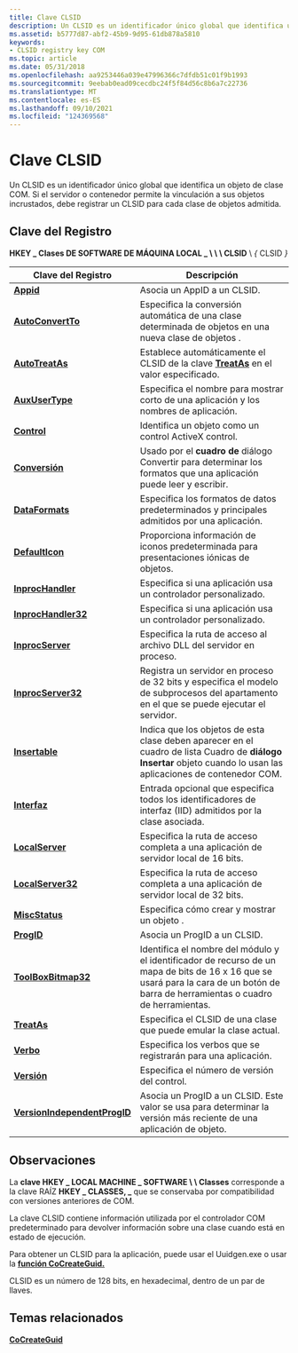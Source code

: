 ```yaml
---
title: Clave CLSID
description: Un CLSID es un identificador único global que identifica un objeto de clase COM. Si el servidor o contenedor permite la vinculación a sus objetos incrustados, debe registrar un CLSID para cada clase de objetos admitida.
ms.assetid: b5777d87-abf2-45b9-9d95-61db878a5810
keywords:
- CLSID registry key COM
ms.topic: article
ms.date: 05/31/2018
ms.openlocfilehash: aa9253446a039e47996366c7dfdb51c01f9b1993
ms.sourcegitcommit: 9eebab0ead09cecdbc24f5f84d56c8b6a7c22736
ms.translationtype: MT
ms.contentlocale: es-ES
ms.lasthandoff: 09/10/2021
ms.locfileid: "124369568"
---
```

# <a name="clsid-key"></a>Clave CLSID

Un CLSID es un identificador único global que identifica un objeto de clase COM. Si el servidor o contenedor permite la vinculación a sus objetos incrustados, debe registrar un CLSID para cada clase de objetos admitida.

## <a name="registry-key"></a>Clave del Registro

**HKEY \_ Clases DE SOFTWARE DE MÁQUINA LOCAL \_ \\ \\ \\ CLSID** \\ *{* CLSID *}*



| Clave del Registro                                                 | Descripción                                                                                                                              |
|--------------------------------------------------------------|------------------------------------------------------------------------------------------------------------------------------------------|
| [**Appid**](appid.md)                                       | Asocia un AppID a un CLSID.                                                                                                        |
| [**AutoConvertTo**](autoconvertto.md)                       | Especifica la conversión automática de una clase determinada de objetos en una nueva clase de objetos .                                                |
| [**AutoTreatAs**](autotreatas.md)                           | Establece automáticamente el CLSID de la clave [**TreatAs**](treatas.md) en el valor especificado.                                              |
| [**AuxUserType**](auxusertype.md)                           | Especifica el nombre para mostrar corto de una aplicación y los nombres de aplicación.                                                                     |
| [**Control**](control.md)                                   | Identifica un objeto como un control ActiveX control.                                                                                              |
| [**Conversión**](conversion.md)                             | Usado por el **cuadro de** diálogo Convertir para determinar los formatos que una aplicación puede leer y escribir.                                           |
| [**DataFormats**](dataformats.md)                           | Especifica los formatos de datos predeterminados y principales admitidos por una aplicación.                                                                 |
| [**DefaultIcon**](defaulticon.md)                           | Proporciona información de iconos predeterminada para presentaciones iónicas de objetos.                                                                   |
| [**InprocHandler**](inprochandler.md)                       | Especifica si una aplicación usa un controlador personalizado.                                                                                  |
| [**InprocHandler32**](inprochandler32.md)                   | Especifica si una aplicación usa un controlador personalizado.                                                                                  |
| [**InprocServer**](inprocserver.md)                         | Especifica la ruta de acceso al archivo DLL del servidor en proceso.                                                                                         |
| [**InprocServer32**](inprocserver32.md)                     | Registra un servidor en proceso de 32 bits y especifica el modelo de subprocesos del apartamento en el que se puede ejecutar el servidor.                           |
| [**Insertable**](insertable.md)                             | Indica que los objetos de esta clase deben aparecer en el cuadro de lista Cuadro de **diálogo Insertar** objeto cuando lo usan las aplicaciones de contenedor COM. |
| [**Interfaz**](interface.md)                               | Entrada opcional que especifica todos los identificadores de interfaz (IID) admitidos por la clase asociada.                                             |
| [**LocalServer**](localserver.md)                           | Especifica la ruta de acceso completa a una aplicación de servidor local de 16 bits.                                                                            |
| [**LocalServer32**](localserver32.md)                       | Especifica la ruta de acceso completa a una aplicación de servidor local de 32 bits.                                                                            |
| [**MiscStatus**](miscstatus.md)                             | Especifica cómo crear y mostrar un objeto .                                                                                           |
| [**ProgID**](progid.md)                                     | Asocia un ProgID a un CLSID.                                                                                                        |
| [**ToolBoxBitmap32**](toolboxbitmap32.md)                   | Identifica el nombre del módulo y el identificador de recurso de un mapa de bits de 16 x 16 que se usará para la cara de un botón de barra de herramientas o cuadro de herramientas.                      |
| [**TreatAs**](treatas.md)                                   | Especifica el CLSID de una clase que puede emular la clase actual.                                                                       |
| [**Verbo**](verb.md)                                         | Especifica los verbos que se registrarán para una aplicación.                                                                                 |
| [**Versión**](version.md)                                   | Especifica el número de versión del control.                                                                                             |
| [**VersionIndependentProgID**](versionindependentprogid.md) | Asocia un ProgID a un CLSID. Este valor se usa para determinar la versión más reciente de una aplicación de objeto.                           |



 

## <a name="remarks"></a>Observaciones

La **clave HKEY \_ LOCAL MACHINE \_ SOFTWARE \\ \\ Classes** corresponde a la clave RAÍZ **HKEY \_ CLASSES, \_** que se conservaba por compatibilidad con versiones anteriores de COM.

La clave CLSID contiene información utilizada por el controlador COM predeterminado para devolver información sobre una clase cuando está en estado de ejecución.

Para obtener un CLSID para la aplicación, puede usar el Uuidgen.exe o usar la [**función CoCreateGuid.**](/windows/desktop/api/combaseapi/nf-combaseapi-cocreateguid)

CLSID es un número de 128 bits, en hexadecimal, dentro de un par de llaves.

## <a name="related-topics"></a>Temas relacionados

<dl> <dt>

[**CoCreateGuid**](/windows/desktop/api/combaseapi/nf-combaseapi-cocreateguid)
</dt> </dl>

 

 




